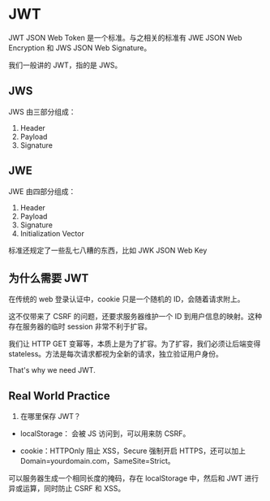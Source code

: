 # JWT

JWT JSON Web Token 是一个标准。与之相关的标准有 JWE JSON Web Encryption 和 JWS JSON Web Signature。

我们一般讲的 JWT，指的是 JWS。

## JWS

JWS 由三部分组成：

1. Header
2. Payload
3. Signature

## JWE

JWE 由四部分组成：

1. Header
2. Payload
3. Signature
4. Initialization Vector

标准还规定了一些乱七八糟的东西，比如 JWK JSON Web Key

## 为什么需要 JWT

在传统的 web 登录认证中，cookie 只是一个随机的 ID，会随着请求附上。

这不仅带来了 CSRF 的问题，还要求服务器维护一个 ID 到用户信息的映射。这种存在服务器的临时 session 非常不利于扩容。

我们让 HTTP GET 变幂等，本质上是为了扩容。为了扩容，我们必须让后端变得 stateless。方法是每次请求都视为全新的请求，独立验证用户身份。

That's why we need JWT.

## Real World Practice

1. 在哪里保存 JWT？

- localStorage： 会被 JS 访问到，可以用来防 CSRF。

- cookie：HTTPOnly 阻止 XSS，Secure 强制开启 HTTPS，还可以加上 Domain=yourdomain.com，SameSite=Strict。

可以服务器生成一个相同长度的掩码，存在 localStorage 中，然后和 JWT 进行异或运算，同时防止 CSRF 和 XSS。
